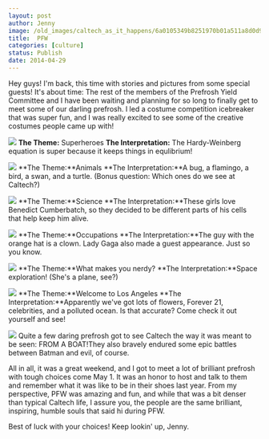```yaml
---
layout: post
author: Jenny
image: /old_images/caltech_as_it_happens/6a0105349b8251970b01a511a8d0d9970c.jpg
title:  PFW
categories: [culture]
status: Publish
date: 2014-04-29
---
```



Hey guys!
I'm back, this time with stories and pictures from some special guests! It's about time: The rest of the members of the Prefrosh Yield Committee and I have been waiting and planning for so long to finally get to meet some of our darling prefrosh. I led a costume competition icebreaker that was super fun, and I was really excited to see some of the creative costumes people came up with!


![](/old_images/caltech_as_it_happens/6a0105349b8251970b01a511a8ccf8970c.jpg)
**The Theme:** Superheroes
**The Interpretation:** The Hardy-Weinberg equation is super because it keeps things in equlibrium!


![](/old_images/caltech_as_it_happens/6a0105349b8251970b01a3fcf92433970b.jpg)
**The Theme:**Animals
**The Interpretation:**A bug, a flamingo, a bird, a swan, and a turtle. (Bonus question: Which ones do we see at Caltech?)


![](/old_images/caltech_as_it_happens/6a0105349b8251970b01a73db3e7e2970d.jpg)
**The Theme:**Science
**The Interpretation:**These girls love Benedict Cumberbatch, so they decided to be different parts of his cells that help keep him alive.


![](/old_images/caltech_as_it_happens/6a0105349b8251970b01a73db3e874970d.jpg)
**The Theme:**Occupations
**The Interpretation:**The guy with the orange hat is a clown. Lady Gaga also made a guest appearance. Just so you know.


![](/old_images/caltech_as_it_happens/6a0105349b8251970b01a511a8d010970c.jpg)
**The Theme:**What makes you nerdy?
**The Interpretation:**Space exploration! (She's a plane, see?)


![](/old_images/caltech_as_it_happens/6a0105349b8251970b01a73db3e8e7970d.jpg)
**The Theme:**Welcome to Los Angeles
**The Interpretation:**Apparently we've got lots of flowers, Forever 21, celebrities, and a polluted ocean. Is that accurate? Come check it out yourself and see!


![](/old_images/caltech_as_it_happens/6a0105349b8251970b01a511a8d0fd970c.jpg)
Quite a few daring prefrosh got to see Caltech the way it was meant to be seen: FROM A BOAT!They also bravely endured some epic battles between Batman and evil, of course.

All in all, it was a great weekend, and I got to meet a lot of brilliant prefrosh with tough choices come May 1. It was an honor to host and talk to them and remember what it was like to be in their shoes last year. From my perspective, PFW was amazing and fun, and while that was a bit denser than typical Caltech life, I assure you, the people are the same brilliant, inspiring, humble souls that said hi during PFW.

Best of luck with your choices!
Keep lookin' up,
Jenny.

